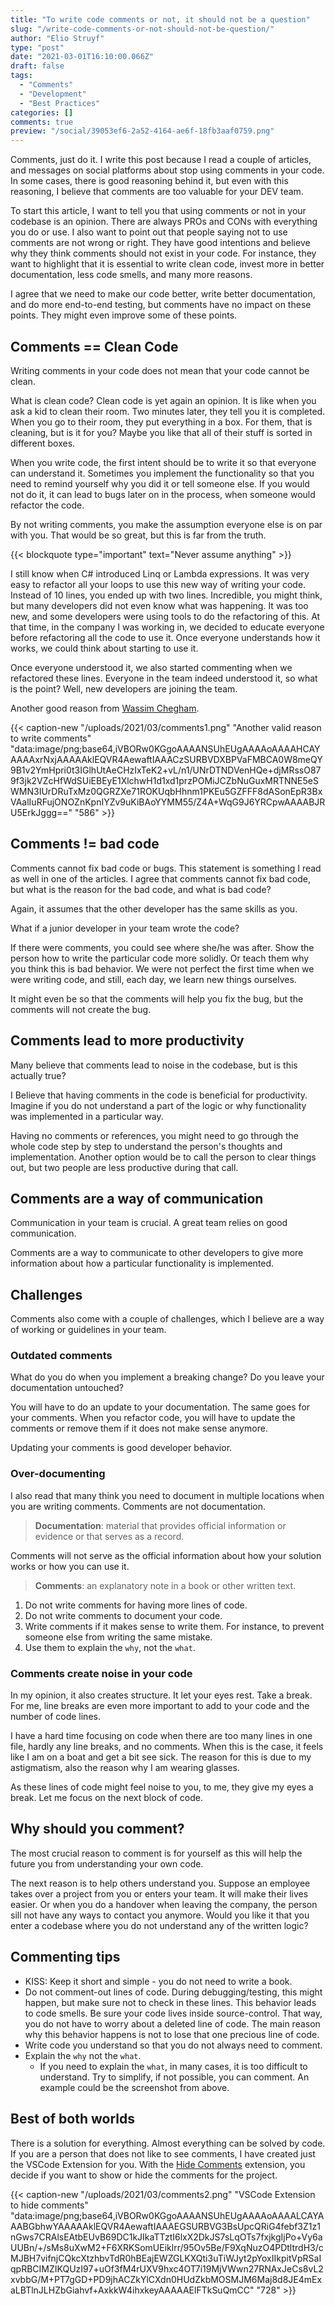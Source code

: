 ```yaml
---
title: "To write code comments or not, it should not be a question"
slug: "/write-code-comments-or-not-should-not-be-question/"
author: "Elio Struyf"
type: "post"
date: "2021-03-01T16:10:00.066Z"
draft: false
tags:
  - "Comments"
  - "Development"
  - "Best Practices"
categories: []
comments: true
preview: "/social/39053ef6-2a52-4164-ae6f-18fb3aaf0759.png"
---
```


Comments, just do it. I write this post because I read a couple of articles, and messages on social platforms about stop using comments in your code. In some cases, there is good reasoning behind it, but even with this reasoning, I believe that comments are too valuable for your DEV team.

To start this article, I want to tell you that using comments or not in your codebase is an opinion. There are always PROs and CONs with everything you do or use. I also want to point out that people saying not to use comments are not wrong or right. They have good intentions and believe why they think comments should not exist in your code. For instance, they want to highlight that it is essential to write clean code, invest more in better documentation, less code smells, and many more reasons.

I agree that we need to make our code better, write better documentation, and do more end-to-end testing, but comments have no impact on these points. They might even improve some of these points.

## Comments == Clean Code

Writing comments in your code does not mean that your code cannot be clean. 

What is clean code? Clean code is yet again an opinion. It is like when you ask a kid to clean their room. Two minutes later, they tell you it is completed. When you go to their room, they put everything in a box. For them, that is cleaning, but is it for you? Maybe you like that all of their stuff is sorted in different boxes.

When you write code, the first intent should be to write it so that everyone can understand it. Sometimes you implement the functionality so that you need to remind yourself why you did it or tell someone else. If you would not do it, it can lead to bugs later on in the process, when someone would refactor the code.

By not writing comments, you make the assumption everyone else is on par with you. That would be so great, but this is far from the truth.

{{< blockquote type="important" text="Never assume anything" >}}

I still know when C# introduced Linq or Lambda expressions. It was very easy to refactor all your loops to use this new way of writing your code. Instead of 10 lines, you ended up with two lines. Incredible, you might think, but many developers did not even know what was happening. It was too new, and some developers were using tools to do the refactoring of this. At that time, in the company I was working in, we decided to educate everyone before refactoring all the code to use it. Once everyone understands how it works, we could think about starting to use it.

Once everyone understood it, we also started commenting when we refactored these lines. Everyone in the team indeed understood it, so what is the point? Well, new developers are joining the team.

Another good reason from [Wassim Chegham](https://twitter.com/manekinekko/status/1365425869909549062).

{{< caption-new "/uploads/2021/03/comments1.png" "Another valid reason to write comments"  "data:image/png;base64,iVBORw0KGgoAAAANSUhEUgAAAAoAAAAHCAYAAAAxrNxjAAAAAklEQVR4AewaftIAAACzSURBVDXBPVaFMBCA0W8meQY9B1v2YmHpri0t3IGlhUtAeCHzIxTeK2+vL/n1/UNrDTNDVenHQe+djMRssO879f3jk2VZcHfWdSUiEBEyE1XlchwH1d1xd1przPOMiJCZbNuGuxMRTNNE5eSWMN3IUrDRuTxMz0QGRZXe71ROKUqbHhnm1PKEu5GZFFF8dASonEpR3BxVAalIuRFujONOZnKpnIYZv9uKiBAoYYMM55/Z4A+WqG9J6YRCpwAAAABJRU5ErkJggg==" "586" >}}

## Comments != bad code

Comments cannot fix bad code or bugs. This statement is something I read as well in one of the articles. I agree that comments cannot fix bad code, but what is the reason for the bad code, and what is bad code?

Again, it assumes that the other developer has the same skills as you. 

What if a junior developer in your team wrote the code? 

If there were comments, you could see where she/he was after. Show the person how to write the particular code more solidly. Or teach them why you think this is bad behavior. We were not perfect the first time when we were writing code, and still, each day, we learn new things ourselves.
 
It might even be so that the comments will help you fix the bug, but the comments will not create the bug.

## Comments lead to more productivity

Many believe that comments lead to noise in the codebase, but is this actually true?

I Believe that having comments in the code is beneficial for productivity. Imagine if you do not understand a part of the logic or why functionality was implemented in a particular way. 

Having no comments or references, you might need to go through the whole code step by step to understand the person's thoughts and implementation. Another option would be to call the person to clear things out, but two people are less productive during that call.

## Comments are a way of communication

Communication in your team is crucial. A great team relies on good communication.

Comments are a way to communicate to other developers to give more information about how a particular functionality is implemented.

## Challenges

Comments also come with a couple of challenges, which I believe are a way of working or guidelines in your team. 

### Outdated comments

What do you do when you implement a breaking change? Do you leave your documentation untouched? 

You will have to do an update to your documentation. The same goes for your comments. When you refactor code, you will have to update the comments or remove them if it does not make sense anymore.

Updating your comments is good developer behavior. 

### Over-documenting

I also read that many think you need to document in multiple locations when you are writing comments. Comments are not documentation. 

> **Documentation**: material that provides official information or evidence or that serves as a record.

Comments will not serve as the official information about how your solution works or how you can use it.

> **Comments**: an explanatory note in a book or other written text.

1. Do not write comments for having more lines of code.
2. Do not write comments to document your code.
3. Write comments if it makes sense to write them. For instance, to prevent someone else from writing the same mistake.
4. Use them to explain the `why`, not the `what`.

### Comments create noise in your code

In my opinion, it also creates structure. It let your eyes rest. Take a break. For me, line breaks are even more important to add to your code and the number of code lines.

I have a hard time focusing on code when there are too many lines in one file, hardly any line breaks, and no comments. When this is the case, it feels like I am on a boat and get a bit see sick. The reason for this is due to my astigmatism, also the reason why I am wearing glasses.

As these lines of code might feel noise to you, to me, they give my eyes a break. Let me focus on the next block of code.

## Why should you comment?

The most crucial reason to comment is for yourself as this will help the future you from understanding your own code.

The next reason is to help others understand you. Suppose an employee takes over a project from you or enters your team. It will make their lives easier. Or when you do a handover when leaving the company, the person sill not have any ways to contact you anymore. Would you like it that you enter a codebase where you do not understand any of the written logic?

## Commenting tips

- KISS: Keep it short and simple - you do not need to write a book.
- Do not comment-out lines of code. During debugging/testing, this might happen, but make sure not to check in these lines. This behavior leads to code smells. Be sure your code lives inside source-control. That way, you do not have to worry about a deleted line of code. The main reason why this behavior happens is not to lose that one precious line of code.
- Write code you understand so that you do not always need to comment.
- Explain the `why` not the `what`.
  - If you need to explain the `what`, in many cases, it is too difficult to understand. Try to simplify, if not possible, you can comment. An example could be the screenshot from above.

## Best of both worlds

There is a solution for everything. Almost everything can be solved by code. If you are a person that does not like to see comments, I have created just the VSCode Extension for you. With the [Hide Comments](https://marketplace.visualstudio.com/items?itemName=eliostruyf.vscode-hide-comments) extension, you decide if you want to show or hide the comments for the project. 

{{< caption-new "/uploads/2021/03/comments2.png" "VSCode Extension to hide comments"  "data:image/png;base64,iVBORw0KGgoAAAANSUhEUgAAAAoAAAALCAYAAABGbhwYAAAAAklEQVR4AewaftIAAAEGSURBVG3BsUpcQRiG4febf3Z1z1nGws7CRAlsEAtbEUvB69DC1kJIkaTTztI6lxX2DkJS7sLqOTs7fxjkgIjPo+Vy6aUUBn/+/sMs8uXwM2+F6XRKSomUEiklrr/95Ov5Be/F9XqNuzO4PDtltrdH3/cMJBH7vifnjCQkcXtzhbvTdR0hBEajEWZGLKXQti3uTiWJyt2pYoxIIkpitVpRSaIqpRBCIMZIKQUzI97+uOf3fM4rUXV9hxc4OT7i19MjVWwn27RNAxJeCs8vL2xvbbG/M+PT7gGD+PD9jhACZkYlCXdn0HUdZkbMOSMJM6Maj8d8JE4mExaLBTlnJLHZbGiahvf+AxkkW4ihxkeyAAAAAElFTkSuQmCC" "728" >}}
